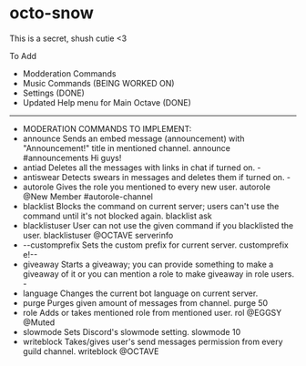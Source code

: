 # octo-snow
This is a secret, shush cutie &lt;3

To Add
* Modderation Commands
* Music Commands (BEING WORKED ON) 
* Settings (DONE) 
* Updated Help menu for Main Octave (DONE) 


-----------
* MODERATION COMMANDS TO IMPLEMENT: 
* announce 	Sends an embed message (announcement) with "Announcement!" title in mentioned channel. 	announce #announcements Hi guys!
* antiad 	Deletes all the messages with links in chat if turned on. 	-
* antiswear 	Detects swears in messages and deletes them if turned on. 	-
* autorole 	Gives the role you mentioned to every new user. 	autorole @New Member #autorole-channel
* blacklist 	Blocks the command on current server; users can't use the command until it's not blocked again. 	blacklist ask
* blacklistuser 	User can not use the given command if you blacklisted the user. 	blacklistuser @OCTAVE serverinfo
* --customprefix 	Sets the custom prefix for current server. 	customprefix e!--
* giveaway 	Starts a giveaway; you can provide something to make a giveaway of it or you can mention a role to make giveaway in role users. 	-
* language 	Changes the current bot language on current server. 	
* purge 	Purges given amount of messages from channel. 	purge 50
* role 	Adds or takes mentioned role from mentioned user. 	rol @EGGSY @Muted
* slowmode 	Sets Discord's slowmode setting. 	slowmode 10
* writeblock 	Takes/gives user's send messages permission from every guild channel. 	writeblock @OCTAVE

